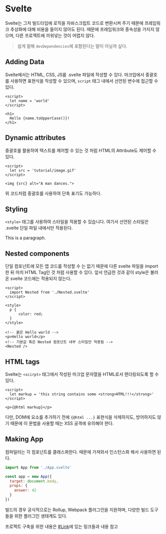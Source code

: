 # Svelte 

Svelte는 그저 빌드타임에 로직을 자바스크립트 코드로 변환시켜 주기 때문에 프레임워크 추상화에 대해 비용을 들이지 않아도 된다. 
때문에 프레임워크와 종속성을 가지지 않으며, 다른 프로젝트에 끼워넣는 것이 어렵지 않다.

> 쉽게 말해 `devDependencies`에 포함된다는 말이 아닐까 싶다.

## Adding Data

Svelte에서는 HTML, CSS, JS를 .svelte 파일에 작성할 수 있다. 
마크업에서 중괄호를 사용하면 표현식을 작성할 수 있으며, `script` 태그 내에서 선언된 변수에 접근할 수 있다.

```svelte
<script>
  let name = 'world'
</script>

<h1>
  Hello {name.toUpperCase()}!
</h1>
```

## Dynamic attributes

중괄호를 활용하여 텍스트를 제어할 수 있는 것 처럼 HTML의 Attribute도 제어할 수 있다.


```svelte
<script>
  let src = 'tutorial/image.gif'
</script>

<img {src} alt="A man dances.">
```

위 코드처럼 중괄호를 사용하여 단축 표기도 가능하다.


## Styling

`<style>` 태그를 사용하여 스타일을 적용할 수 있습니다. 여기서 선언된 스타일은 .svelte 단일 파일 내에서만 적용된다.

<style>
  // p에 대한 스타일이 해당 파일 범위에만 적용된다.
  p {
    color: purple;
    font-family: 'Comic Sans MS', cursive;
    font-size: 2em;
  }
</style>

<p>This is a paragraph.</p>

## Nested components

단일 컴포넌트에 모든 앱 코드를 작성할 수 는 없기 때문에 다른 svelte 파일을 import 한 뒤 마치 HTML Tag인 것 처럼 사용할 수 있다.
앞서 언급한 것과 같이 style은 불러온 svelte 코드에는 적용되지 않는다.

```svelte
<script>
  import Nested from './Nested.svelte'
</script>

<style>
  p {
      color: red;
  }
</style>

<!-- 붉은 Hello world -->
<p>Hello world</p>
<!-- 기본값 혹은 Nested 컴포넌트 내부 스타일만 적용됨 -->
<Nested />
```

## HTML tags

Svelte는 `<scirpt>` 태그에서 작성된 마크업 문자열을 HTML로서 렌더링되도록 할 수 있다.

```svelte
<script>
  let markup = 'this string contains some <strong>HTML!!!</strong>'
</script>

<p>{@html markup}</p>
```

다만, DOM에 요소를 추가하기 전에 `{@html ...}` 표현식을 삭제하지도, 방어하지도 않기 때문에 
이 문법을 사용할 때는 XSS 공격에 유의해야 한다.

## Making App

컴파일러는 각 컴포넌트를 클래스화한다. 때문에 가져와서 인스턴스화 해서 사용하면 된다.

```js
import App from './App.svelte'

const app = new App({
  target: document.body,
  props: {
    answer: 42
  }
})
```

빌드의 경우 공식적으로는 Rollup, Webpack 플러그인을 지원하며, 다양한 빌드 도구들을 위한 플러그인 생태계도 있다.

프로젝트 구축을 위한 내용은 [#Link](https://svelte.dev/tutorial/making-an-app)에 있는 링크들과 내용 참고
